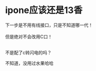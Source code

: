 # ipone应该还是13香


下一步是不用有线接口，只是不知道哪一代！<br />
<br />
但是绝对不会改用C口！<br />
<br />
<img src="static/image/smiley/default/huffy.gif" smilieid="5" border="0" alt="" /><img src="static/image/smiley/default/huffy.gif" smilieid="5" border="0" alt="" /><img src="static/image/smiley/default/huffy.gif" smilieid="5" border="0" alt="" />

不是配了c转闪电的吗？

不知道，没用过水果哈哈

